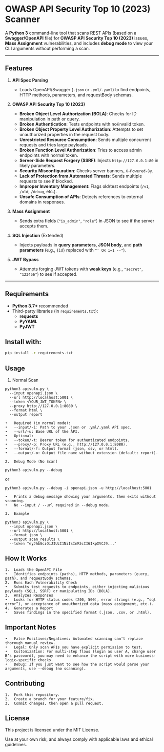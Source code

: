 # OWASP API Security Top 10 (2023) Scanner

A **Python 3** command-line tool that scans REST APIs (based on a **Swagger/OpenAPI** file) for **OWASP API Security Top 10 (2023)** issues, **Mass Assignment** vulnerabilities, and includes **debug mode** to view your CLI arguments without performing a scan.

---

## Features

1. **API Spec Parsing**  
   - Loads OpenAPI/Swagger (`.json` or `.yml/.yaml`) to find endpoints, HTTP methods, parameters, and requestBody schemas.

2. **OWASP API Security Top 10 (2023)**  
   - **Broken Object Level Authorization (BOLA)**: Checks for ID manipulation in path or query.  
   - **Broken Authentication**: Tests endpoints with no/invalid token.  
   - **Broken Object Property Level Authorization**: Attempts to set unauthorized properties in the request body.  
   - **Unrestricted Resource Consumption**: Sends multiple concurrent requests and tries large payloads.  
   - **Broken Function Level Authorization**: Tries to access admin endpoints with normal token.  
   - **Server-Side Request Forgery (SSRF)**: Injects `http://127.0.0.1:80` in likely parameters.  
   - **Security Misconfiguration**: Checks server banners, `X-Powered-By`.  
   - **Lack of Protection from Automated Threats**: Sends multiple requests to see if blocked.  
   - **Improper Inventory Management**: Flags old/test endpoints (`/v1`, `/old`, `/debug`, etc.).  
   - **Unsafe Consumption of APIs**: Detects references to external domains in responses.

3. **Mass Assignment**  
   - Sends extra fields (`"is_admin"`, `"role"`) in JSON to see if the server accepts them.

4. **SQL Injection** (Extended)  
   - Injects payloads in **query parameters**, **JSON body**, and **path parameters** (e.g., `{id}` replaced with `"' OR 1=1 --"`).

5. **JWT Bypass**  
   - Attempts forging JWT tokens with **weak keys** (e.g., `"secret"`, `"123456"`) to see if accepted.

---

## Requirements

- **Python 3.7+** recommended
- Third-party libraries (in `requirements.txt`):
  - **requests**
  - **PyYAML**
  - **PyJWT**

## Install with:
```bash
pip install -r requirements.txt
```

## Usage
1.	Normal Scan
 
```
python3 apivuln.py \
  --input openapi.json \
  --url http://localhost:5001 \
  --token <YOUR_JWT_TOKEN> \
  --proxy http://127.0.0.1:8080 \
  --format html \
  --output report
```
	•	Required (in normal mode):
	•	--input/-i: Path to your .json or .yml/.yaml API spec.
	•	--url/-u: Base URL of the API.
	•	Optional:
	•	--token/-t: Bearer token for authenticated endpoints.
	•	--proxy/-p: Proxy URL (e.g., http://127.0.0.1:8080).
	•	--format/-f: Output format (json, csv, or html).
	•	--output/-o: Output file name without extension (default: report).

	2.	Debug Mode (No Scan)
```
python3 apivuln.py --debug
```
or
```
python3 apivuln.py --debug -i openapi.json -u http://localhost:5001
```
	•	Prints a debug message showing your arguments, then exits without scanning.
	•	No --input / --url required in --debug mode.

	3.	Example
```
python3 apivuln.py \
  --input openapi.json \
  --url http://localhost:5001 \
  --format json \
  --output scan_results \
  --token "eyJhbGciOiJIUzI1NiIsInR5cCI6IkpXVCJ9..."
```
## How It Works
	1.	Loads the OpenAPI File
	•	Identifies endpoints (paths), HTTP methods, parameters (query, path), and requestBody schemas.
	2.	Runs Each Vulnerability Check
	•	Submits test requests to endpoints, either injecting malicious payloads (SQLi, SSRF) or manipulating IDs (BOLA).
	3.	Analyzes Responses
	•	Looks for HTTP status codes (200, 500), error strings (e.g., “sql error”), or acceptance of unauthorized data (mass assignment, etc.).
	4.	Generates a Report
	•	Saves findings in the specified format (.json, .csv, or .html).

## Important Notes
	•	False Positives/Negatives: Automated scanning can’t replace thorough manual review.
	•	Legal: Only scan APIs you have explicit permission to test.
	•	Customization: For multi-step flows (login as user A, change user B’s password), you may need to enhance the script with more business-logic–specific checks.
	•	Debug: If you just want to see how the script would parse your arguments, use --debug (no scanning).

## Contributing
	1.	Fork this repository.
	2.	Create a branch for your feature/fix.
	3.	Commit changes, then open a pull request.

## License

This project is licensed under the MIT License.

Use at your own risk, and always comply with applicable laws and ethical guidelines.


